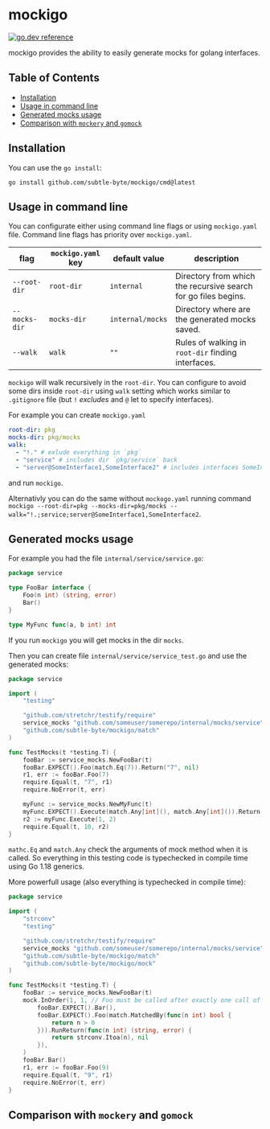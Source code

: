 
mockigo
=======
[![go.dev reference](https://img.shields.io/badge/go.dev-reference-007d9c?logo=go&logoColor=white&style=flat-square)](https://pkg.go.dev/github.com/subtle-byte/mockigo?tab=overview)

mockigo provides the ability to easily generate mocks for golang interfaces.

Table of Contents
-----------------

- [Installation](#installation)
- [Usage in command line](#usage-in-command-line)
- [Generated mocks usage](#generated-mocks-usage)
- [Comparison with `mockery` and `gomock`](#comparison-with-mockery-and-gomock)


Installation
------------

You can use the `go install`:

```
go install github.com/subtle-byte/mockigo/cmd@latest
```

Usage in command line
------------

You can configurate either using command line flags or using `mockigo.yaml` file. Command line flags has priority over `mockigo.yaml`.

| flag | `mockigo.yaml` key | default value |description  |
|---|---|---|---|
| `--root-dir` | `root-dir` | `internal` | Directory from which the recursive search for go files begins. |
| `--mocks-dir` | `mocks-dir` | `internal/mocks` | Directory where are the generated mocks saved. |
| `--walk` | `walk` | `""` | Rules of walking in `root-dir` finding interfaces. |

`mockigo` will walk recursively in the `root-dir`. You can configure to avoid some dirs inside `root-dir` using `walk` setting which works similar to `.gitignore` file (but `!` _excludes_ and `@` let to specify interfaces).

For example you can create `mockigo.yaml`
```yaml
root-dir: pkg
mocks-dir: pkg/mocks
walk:
  - "!." # exlude everything in `pkg`
  - "service" # includes dir `pkg/service` back
  - "server@SomeInterface1,SomeInterface2" # includes interfaces SomeInterface1 and SomeInterface2 in `pkg/server` back
```
and run `mockigo`.

Alternativly you can do the same without `mockogo.yaml` running command `mockigo --root-dir=pkg --mocks-dir=pkg/mocks --walk="!.;service;server@SomeInterface1,SomeInterface2`.


Generated mocks usage
------------

For example you had the file `internal/service/service.go`:

```go
package service

type FooBar interface {
	Foo(n int) (string, error)
	Bar()
}

type MyFunc func(a, b int) int
```

If you run `mockigo` you will get mocks in the dir `mocks`.

Then you can create file `internal/service/service_test.go` and use the generated mocks:

```go
package service

import (
	"testing"

	"github.com/stretchr/testify/require"
	service_mocks "github.com/someuser/somerepo/internal/mocks/service"
	"github.com/subtle-byte/mockigo/match"
)

func TestMocks(t *testing.T) {
	fooBar := service_mocks.NewFooBar(t)
	fooBar.EXPECT().Foo(match.Eq(7)).Return("7", nil)
	r1, err := fooBar.Foo(7)
	require.Equal(t, "7", r1)
	require.NoError(t, err)

	myFunc := service_mocks.NewMyFunc(t)
	myFunc.EXPECT().Execute(match.Any[int](), match.Any[int]()).Return(10)
	r2 := myFunc.Execute(1, 2)
	require.Equal(t, 10, r2)
}
```

`mathc.Eq` and `match.Any` check the arguments of mock method when it is called. So everything in this testing code is typechecked in compile time using Go 1.18 generics.

More powerfull usage (also everything is typechecked in compile time):

```go
package service

import (
	"strconv"
	"testing"

	"github.com/stretchr/testify/require"
	service_mocks "github.com/someuser/somerepo/internal/mocks/service"
	"github.com/subtle-byte/mockigo/match"
	"github.com/subtle-byte/mockigo/mock"
)

func TestMocks(t *testing.T) {
	fooBar := service_mocks.NewFooBar(t)
	mock.InOrder(1, 1, // Foo must be called after exactly one call of Bar
		fooBar.EXPECT().Bar(),
		fooBar.EXPECT().Foo(match.MatchedBy(func(n int) bool {
			return n > 0
		})).RunReturn(func(n int) (string, error) {
			return strconv.Itoa(n), nil
		}),
	)
	fooBar.Bar()
	r1, err := fooBar.Foo(9)
	require.Equal(t, "9", r1)
	require.NoError(t, err)
}
```

Comparison with `mockery` and `gomock`
------------
